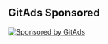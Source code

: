 ## GitAds Sponsored
[![Sponsored by GitAds](https://gitads.dev/v1/ad-serve?source=arnabnandy7/quartz@github)](https://gitads.dev/v1/ad-track?source=arnabnandy7/quartz@github)

